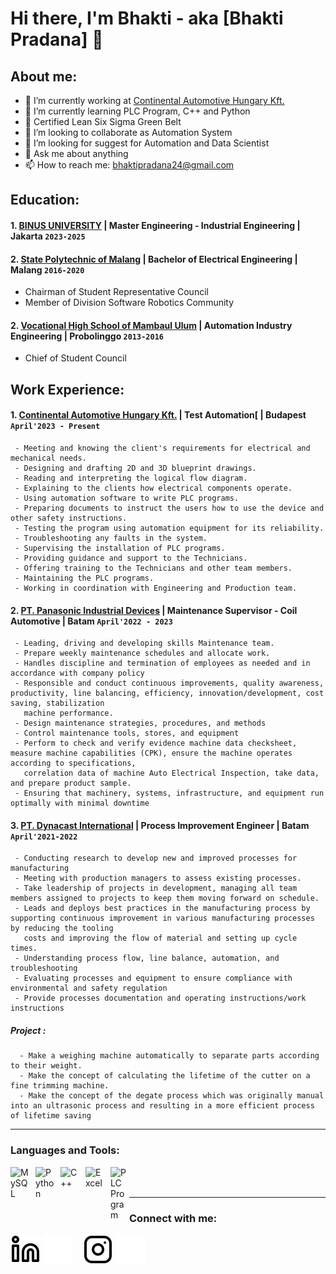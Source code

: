 # Hi there, I'm Bhakti - aka [Bhakti Pradana] 👋
## About me:
- 🔭 I’m currently working at [Continental Automotive Hungary Kft.](https://www.continental.com/hu-hu/)
- 🌱 I’m currently learning PLC Program, C++ and Python
- 📑 Certified Lean Six Sigma Green Belt
- 👯 I’m looking to collaborate as Automation System
- 🤔 I’m looking for suggest for Automation and Data Scientist
- 💬 Ask me about anything
- 📫 How to reach me: bhaktipradana24@gmail.com

## Education:
#### 1. [BINUS UNIVERSITY](https://binus.ac.id/) | Master Engineering - Industrial Engineering | Jakarta `2023-2025`

#### 2. [State Polytechnic of Malang](https://polinema.ac.id) | Bachelor of Electrical Engineering | Malang `2016-2020`
   - Chairman of Student Representative Council 
   - Member of Division Software Robotics Community 
  
 #### 2. [Vocational High School of Mambaul Ulum](https://dapo.kemdikbud.go.id/sekolah/B92CD0E0153EBFFB359A) | Automation Industry Engineering | Probolinggo `2013-2016`
   - Chief of Student Council

## Work Experience:
#### 1. [Continental Automotive Hungary Kft.](https://www.continental.com/hu-hu/) | Test Automation[ | Budapest `April'2023 - Present`
     - Meeting and knowing the client's requirements for electrical and mechanical needs.  
     - Designing and drafting 2D and 3D blueprint drawings.  
     - Reading and interpreting the logical flow diagram.  
     - Explaining to the clients how electrical components operate.  
     - Using automation software to write PLC programs.  
     - Preparing documents to instruct the users how to use the device and other safety instructions.  
     - Testing the program using automation equipment for its reliability.  
     - Troubleshooting any faults in the system.  
     - Supervising the installation of PLC programs.  
     - Providing guidance and support to the Technicians.  
     - Offering training to the Technicians and other team members.  
     - Maintaining the PLC programs.  
     - Working in coordination with Engineering and Production team.
#### 2. [PT. Panasonic Industrial Devices](https://panasonic.jp/) | Maintenance Supervisor - Coil Automotive | Batam `April'2022 - 2023`
     - Leading, driving and developing skills Maintenance team. 
     - Prepare weekly maintenance schedules and allocate work. 
     - Handles discipline and termination of employees as needed and in accordance with company policy 
     - Responsible and conduct continuous improvements, quality awareness, productivity, line balancing, efficiency, innovation/development, cost saving, stabilization
       machine performance.
     - Design maintenance strategies, procedures, and methods
     - Control maintenance tools, stores, and equipment
     - Perform to check and verify evidence machine data checksheet, measure machine capabilities (CPK), ensure the machine operates according to specifications,
       correlation data of machine Auto Electrical Inspection, take data, and prepare product sample.
     - Ensuring that machinery, systems, infrastructure, and equipment run optimally with minimal downtime
#### 3. [PT. Dynacast International](https://www.dynacast.com/en) | Process Improvement Engineer | Batam `April'2021-2022`
     - Conducting research to develop new and improved processes for manufacturing
     - Meeting with production managers to assess existing processes.
     - Take leadership of projects in development, managing all team members assigned to projects to keep them moving forward on schedule.
     - Leads and deploys best practices in the manufacturing process by supporting continuous improvement in various manufacturing processes by reducing the tooling
       costs and improving the flow of material and setting up cycle times.
     - Understanding process flow, line balance, automation, and troubleshooting
     - Evaluating processes and equipment to ensure compliance with environmental and safety regulation
     - Provide processes documentation and operating instructions/work instructions
   
##### Project :
      - Make a weighing machine automatically to separate parts according to their weight.
      - Make the concept of calculating the lifetime of the cutter on a fine trimming machine.
      - Make the concept of the degate process which was originally manual into an ultrasonic process and resulting in a more efficient process of lifetime saving

---

### Languages and Tools:

<img align="left" alt="MySQL" width="30px" src="https://cdn.jsdelivr.net/gh/devicons/devicon/icons/mysql/mysql-original.svg" style="padding-right:10px;" />
<img align="left" alt="Python" width="30px" src="https://upload.wikimedia.org/wikipedia/commons/thumb/c/c3/Python-logo-notext.svg/110px-Python-logo-notext.svg.png?20100317150552" style="padding-right:10px;" />
<img align="left" alt="C++" width="30px" src="https://upload.wikimedia.org/wikipedia/commons/thumb/1/18/ISO_C%2B%2B_Logo.svg/120px-ISO_C%2B%2B_Logo.svg.png" style="padding-right:10px;" />
<img align="left" alt="Excel" width="30px" src="https://is2-ssl.mzstatic.com/image/thumb/Purple126/v4/a8/fd/5a/a8fd5a84-c6f1-355f-3b9f-6e86598efaa3/XCEL.png/1200x630bb.png" style="padding-right:10px;" />
<img align="left" alt="PLC Program" width="30px" src="https://thumbs.dreamstime.com/b/plc-icon-plc-controller-258675542.jpg" style="padding-right:0px;" />

<br />
<br />

---
### Connect with me:

[![website](./img/linkedin-light.svg)](https://www.linkedin.com/in/bhaktipradana/#gh-light-mode-only)
[![website](./img/linkedin-dark.svg)](https://www.linkedin.com/in/bhaktipradana/#gh-dark-mode-only)
&nbsp;&nbsp;
[![website](./img/instagram-light.svg)](https://www.instagram.com/bhakti_pradana/#gh-light-mode-only)
[![website](./img/instagram-dark.svg)](https://www.instagram.com/bhakti_pradana/#gh-dark-mode-only)
